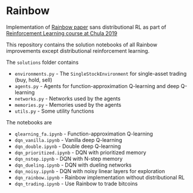 # Rainbow

Implementation of [Rainbow paper](https://arxiv.org/abs/1710.02298) sans distributional RL as part of [Reinforcement Learning course at Chula 2019](https://github.com/ekapolc/RL_course_2019)

This repository contains the solution notebooks of all Rainbow improvements except distributional reinforcement learning. 

The `solutions` folder contains
* `environments.py` - The `SingleStockEnvironment` for single-asset trading (buy, hold, sell)
* `agents.py` - Agents for function-approximation Q-learning and deep Q-learning
* `networks.py` - Networks used by the agents
* `memories.py` - Memories used by the agents
* `utils.py` - Some utility functions

The notebooks are
* `qlearning_fa.ipynb` - Function-approximation Q-learning
* `dqn_vanilla.ipynb` - Vanilla deep Q-learning
* `dqn_double.ipynb` - Double deep Q-learning
* `dqn_prioritized.ipynb` - DQN with prioritized memory
* `dqn_nstep.ipynb` - DQN with N-step memory
* `dqn_dueling.ipynb` - DQN with dueling networks
* `dqn_noisy.ipynb` - DQN with noisy linear layers for exploration
* `dqn_rainbow.ipynb` - Rainbow implementation without distributional RL
* `dqn_trading.ipynb` - Use Rainbow to trade bitcoins
